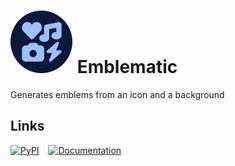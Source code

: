 # ![](media/icon-round-100x100.png) Emblematic

Generates emblems from an icon and a background

## Links

[![PyPI](https://img.shields.io/pypi/v/emblematic)](https://pypi.org/project/emblematic)
 
[![Documentation](https://img.shields.io/readthedocs/emblematic
)](https://emblematic.readthedocs.io/latest/)
